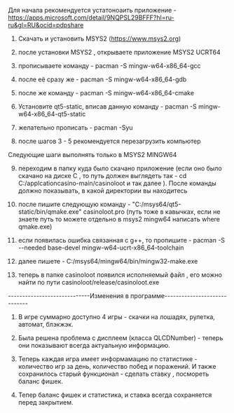 Для начала рекомендуется устатоноаить приложение - https://apps.microsoft.com/detail/9NQPSL29BFFF?hl=ru-ru&gl=RU&ocid=pdpshare
 
1. Скачать и установить MSYS2 (https://www.msys2.org)

2. после установки MSYS2 , открываете приложение MSYS2 UCRT64

3. прописываете команду -  pacman -S mingw-w64-x86_64-gcc

4. после её сразу же - pacman -S mingw-w64-x86_64-gdb

5. после же команду - pacman -S mingw-w64-x86_64-сmake


6. Установите qt5-static, вписав данную команду -  pacman -S mingw-w64-x86_64-qt5-static

7. желательно  прописать - pacman -Syu

8. после шагов  3 - 5 рекомендуется перезагрузить компьютер
   

Следующие шаги выполнять только в MSYS2 MINGW64

9. переходим в папку куда было скачано приложение  (если оно было скачано на диске C , то путь должен выглядеть так  - cd  C:/applcationcasino-main/casinoloot  и так далее ). После команды должно показывать, в какой директории вы находитесь

10. после пишите следующую команду -   "C:/msys64/qt5-static/bin/qmake.exe" casinoloot.pro         (путь тоже в кавычках, если не знаете путь то можете отдельно в msys2 mingw64 написать where qmake.exe)

11. если появилась ошибка связанная с g++, то пропишите - pacman -S --needed base-devel mingw-w64-ucrt-x86_64-toolchain

12.  далее пишете - C:/msys64/mingw64/bin/mingw32-make.exe

13. теперь в папке casinoloot появился исполняемый файл , его можно найти по пути casinoloot/release/casinoloot.exe


-----------------------------Изменения в программе-----------------------------

1. В игре суммарно доступно 4 игры - скачки на лошадях, рулетка, автомат, блэкжэк.

2. Была решена проблема с дисплеем (класса QLCDNumber) - теперь они показывают всегда актуальную информацию.

3. Теперь каждая игра имеет  информамацию по статистике -  количество игр за день, количество побед и поражений. И также сохранилось старый функционал - сделать ставку , посмореть баланс фишек.

4. Тепер баланс фишек и статистика, и ставка всегда сохраняется перед закрытием.
